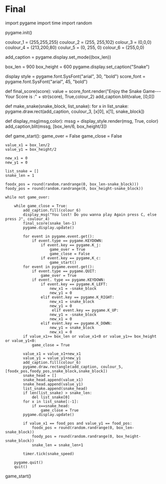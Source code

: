 # Final

import pygame
import time
import random

pygame.init()

coulour_1 = (255,255,255)
coulour_2 = (255, 255,102)
colour_3 = (0,0,0)
coulour_4 = (213,200,80)
coulur_5 = (0, 255, 0)
colour_6 = (255,0,0)


add_caption = pygame.display.set_mode((box_len))

box_len = 900
box_height = 600
pygame.display.set_caption("Snake")

display style = pygame.font.SysFont("arial", 30, "bold")
score_font = pygame.font.SysFont("arial", 45, "bold")

def final_score(score):
    value = score_font.render("Enjoy the Snake Game--- Your Score is :" + str(score), True,colour_2)
    add_caption.blit(value, [0,0])

def make_snake(snake_block, list_snake):
    for x in list_snake:
        pygame.draw.rect(add_caption, coulour_3, [x[0], x[1], snake_block])

def display_msg)msg,color):
    mssg = display_style.render(msg, True, color)
    add_caption,blit(mssg, [box_len/6, box_height/3])

def game_start():
    game_over = False
    game_close = False

    value_x1 = box_len/2
    value_y1 = box_height/2

    new_x1 = 0
    new_y1 = 0

    list_snake = []
    snake_len = 1

    foodx_pos = round(random.randrange(0, box_len-snake_block)))
    foody_pos = round(random.randrange(0, box_height-snake_block))

    while not game_over:

        while game_close = True:
            add_caption.fill(colour_6)
            display_msg("You lost! Do you wanna play Again press C, else press J", coulour_4)
            final_score(snake_len-1)
            pygame.display.update()

            for event in pygame.event.get():
                if event.type == pygame.KEYDOWN:
                    if event.key == pygame.K_j:
                        game_over = True
                        game_close = False
                    if event.key == pygame,K_c:
                        game_start()
            for event in pygame.event.get():
                if event.type == pygame.QUIT:
                    game_over = True
                if event. type == pygame.KEYDOWN:
                    if event.key == pygame.K_LEFT:
                        new_x1 = -snake_block
                        new_y1 = 0
                    elif event.key == pygame.K_RIGHT:
                        new_x1 = snake_block
                        new_y1 = 0 
                         elif event.key == pygame.K_UP:
                        new_y1 = -snake_block
                        new_x1 = 0
                    elif event.key == pygame.K_DOWN:
                        new_y1 = snake_block
                        new_x1 = 0
            if value_x1>= box_len or value_x1<0 or value_y1>= box_height or value_y1<0:
                game_close = True

            value_x1 = value_x1+new_x1
            value_y1 = value_y1+new_y1
            add_caption.fill(colour_6)
            pygame.draw.rectangle(add_caption, coulour_5,[foodx_pos,foody_pos,snake_block,snake_block])
            snake_head = []
            snake_head.append(value_x1)
            snake_head.append(value_y1)
            list_snake.append(snake_head)
            if len(list_snake) > snake_len:
                del list_snake[0]
            for x in list_snake[:-1]:
                if x==snake_head:
                    game_close = True
            pygame.display.update()

            if value_x1 == food_pos and value_y1 == food_pos:
                foodx_pos = round(random.randrange(0, box_len-snake_block))
                foody_pos = round(random.randrange(0, box_height-snake_block))
                snake_len = snake_len+1

            timer.tick(snake_speed)

        pygame.quit()
        quit()
game_start()

    


                    


